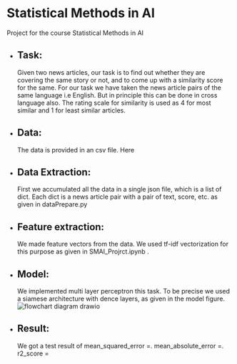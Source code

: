 # Statistical Methods in AI
Project for the course Statistical Methods in AI

- ## Task:
    Given two news articles, our task is to find out whether they are covering the same story or not, and to come up with a similarity score for the same. For our task we have taken the news article pairs of the same language i.e English. But in principle this can be done in cross language also. The rating scale for similarity is used as 4 for most similar and 1 for least similar articles. 



- ## Data:
    The data is provided in an csv file. Here 

- ## Data Extraction:
    First we accumulated all the data in a single json file, which is a list of dict.
    Each dict is a news article pair with a pair of text, score, etc. as given in dataPrepare.py

- ## Feature extraction:
    We made feature vectors from the data.
    We used tf-idf vectorization for this purpose as given in SMAI_Projrct.ipynb . 

- ## Model:
    We implemented multi layer perceptron this task.
    To be precise we used a siamese architecture with dence layers, as given in the model figure.
    ![flowchart diagram drawio](https://user-images.githubusercontent.com/61308067/201865396-e5cfcd4f-07fa-47dd-9233-5e40674f6317.svg)

- ## Result:
    We got a test result of 
    mean_squared_error =.
    mean_absolute_error =.
    r2_score =
